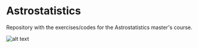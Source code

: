 # Astrostatistics
Repository with the exercises/codes for the Astrostatistics master's course.

![alt text](https://scitechdaily.com/images/3D-Map-Universe.gif)
